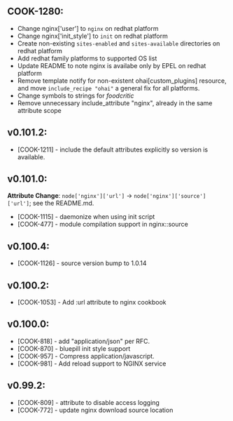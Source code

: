 ## COOK-1280:

* Change nginx['user'] to `nginx` on redhat platform
* Change nginx['init_style'] to `init` on redhat platform
* Create non-existing `sites-enabled` and `sites-available` directories on redhat platform
* Add redhat family platforms to supported OS list
* Update README to note nginx is availabe only by EPEL on redhat platform
* Remove template notify for non-existent ohai[custom_plugins] resource, and move `include_recipe "ohai"` a general fix for all platforms.
* Change symbols to strings for *foodcritic*
* Remove unnecessary include_attribute "nginx", already in the same attribute scope

## v0.101.2:

* [COOK-1211] - include the default attributes explicitly so version
is available.

## v0.101.0:

**Attribute Change**: `node['nginx']['url']` -> `node['nginx']['source']['url']`; see the README.md.

* [COOK-1115] - daemonize when using init script
* [COOK-477] - module compilation support in nginx::source

## v0.100.4:

* [COOK-1126] - source version bump to 1.0.14

## v0.100.2:

* [COOK-1053] - Add :url attribute to nginx cookbook

## v0.100.0:

* [COOK-818] - add "application/json" per RFC.
* [COOK-870] - bluepill init style support
* [COOK-957] - Compress application/javascript.
* [COOK-981] - Add reload support to NGINX service

## v0.99.2:

* [COOK-809] - attribute to disable access logging
* [COOK-772] - update nginx download source location

